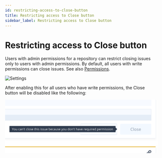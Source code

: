 ```yaml
---
id: restricting-access-to-close-button
title: Restricting access to Close button
sidebar_label: Restricting access to Close button
---
```


# Restricting access to Close button

Users with admin permissions for a repository can restrict closing issues only to users with admin permissions. By default, all users with write permissions can close issues. See also [Permissions](../getting-started/permissions.md).

![Settings](../assets/restricting-access-to-close-button-settings.png)

After enabling this for all users who have write permissions, the Close button will be disabled like the following:

![Disabled](../assets/restricting-access-to-close-button-disabled.png)

